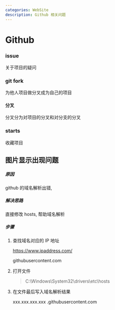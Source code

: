 ```yaml
---
categories: WebSite
description: Github 相关问题
---
```


# Github

### issue

关于项目的疑问



### git fork

为他人项目做分叉成为自己的项目



#### 分叉

分叉分为对项目的分叉和对分支的分叉



### starts

收藏项目



## 图片显示出现问题

##### 原因

github 的域名解析出错,

##### 解决思路

直接修改 hosts, 帮助域名解析

##### 步骤

1. 查找域名对应的 IP 地址

   https://www.ipaddress.com/

   githubusercontent.com

2. 打开文件 

   > C:\Windows\System32\drivers\etc\hosts

3. 在文件最后写入域名解析结果

   xxx.xxx.xxx.xxx .githubusercontent.com

